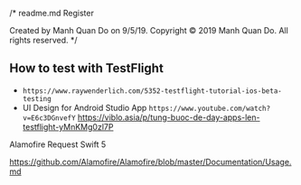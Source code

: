 /* 
  readme.md
  Register

  Created by Manh Quan Do on 9/5/19.
  Copyright © 2019 Manh Quan Do. All rights reserved.
*/


## How to test with TestFlight

* `https://www.raywenderlich.com/5352-testflight-tutorial-ios-beta-testing`
*  UI Design for Android Studio App `https://www.youtube.com/watch?v=E6c3DGnvefY`
https://viblo.asia/p/tung-buoc-de-day-apps-len-testflight-yMnKMg0zl7P


Alamofire Request Swift 5

https://github.com/Alamofire/Alamofire/blob/master/Documentation/Usage.md
